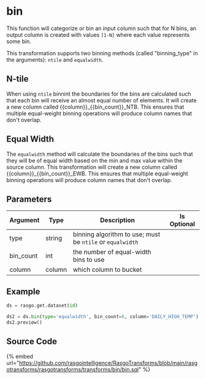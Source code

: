 

# bin

This function will categorize or bin an input column such that for N bins, an output column is created with values `[1-N]` where each value represents some bin.

This transformation supports two binning methods (called "binning_type" in the arguments): `ntile` and `equalwidth`.

## N-tile
When using `ntile` binnint the boundaries for the bins are calculated such that each bin will receive an almost equal number of elements. It will create a new column called {{column}}_{{bin_count}}_NTB. This ensures that multiple equal-weight binning operations will produce column names that don't overlap.

## Equal Width
The `equalwidth` method will calculate the boundaries of the bins such that they will be of equal width based on the min and max value within the source column. This transformation will create a new column called {{column}}_{{bin_count}}_EWB. This ensures that multiple equal-weight binning operations will produce column names that don't overlap.


## Parameters

| Argument  |  Type  |                        Description                        | Is Optional |
| --------- | ------ | --------------------------------------------------------- | ----------- |
| type      | string | binning algorithm to use; must be `ntile` or `equalwidth` |             |
| bin_count | int    | the number of equal-width bins to use                     |             |
| column    | column | which column to bucket                                    |             |


## Example

```python
ds = rasgo.get.dataset(id)

ds2 = ds.bin(type='equalwidth', bin_count=6, column='DAILY_HIGH_TEMP')
ds2.preview()

```

## Source Code

{% embed url="https://github.com/rasgointelligence/RasgoTransforms/blob/main/rasgotransforms/rasgotransforms/transforms/bin/bin.sql" %}


